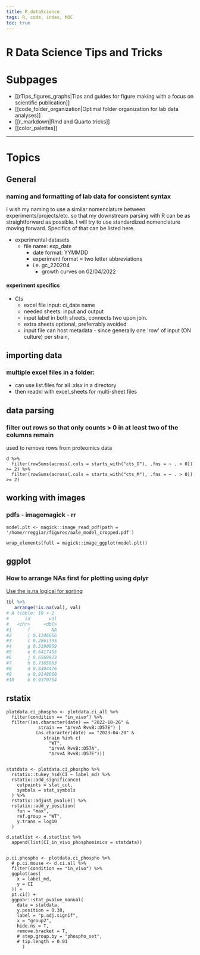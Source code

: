 ```yaml
---
title: R_dataScience
tags: R, code, index, MOC
toc: true
---
```


# R Data Science Tips and Tricks

# Subpages

- [[rTips_figures_graphs|Tips and guides for figure making with a focus on scientific publication]]
- [[code_folder_organization|Optimal folder organization for lab data analyses]]
- [[r_markdown|Rmd and Quarto tricks]]
- [[color_palettes]]

---

# Topics

## General

### naming and formatting of lab data for consistent syntax 

I wish my naming to use a similar nomenclature between experiments/projects/etc. so that my downstream parsing with R can be as straightforward as possible. I will try to use standardized nomenclature moving forward. Specifics of that can be listed here. 

- experimental datasets
	- file name: exp_date
		- date format: YYMMDD
		- experiment format = two letter abbreviations
		- i.e. gc_220204
			- growth curves on 02/04/2022

#### experiment specifics

- CIs
	- excel file input: ci_date name
	- needed sheets: input and output
	- input label in both sheets, connects two upon join.
	- extra sheets optional, preferrably avoided
	- input file can host metadata - since generally one 'row' of input (ON culture) per strain, 


## importing data 

### multiple excel files in a folder:

- can use list.files for all .xlsx in a directory
- then readxl with excel_sheets for multi-sheet files


## data parsing

### filter out rows so that only counts > 0 in at least two of the columns remain

used to remove rows from proteomics data 

```{r}
d %>% 
  filter(rowSums(across(.cols = starts_with("cts_O"), .fns = ~ . > 0)) >= 2) %>%
  filter(rowSums(across(.cols = starts_with("cts_M"), .fns = ~ . > 0)) >= 2)
  ```


## working with images

### pdfs - imagemagick - rr

```{r}
model.plt <- magick::image_read_pdf(path = '/home/rreggiar/figures/aale_model_cropped.pdf')

wrap_elements(full = magick::image_ggplot(model.plt))

```

## ggplot

### How to arrange NAs first for plotting using dplyr

[Use the is.na logical for sorting](https://stackoverflow.com/questions/43343590/how-to-sort-putting-nas-first-in-dplyr) 

```r
tbl %>%
   arrange(!is.na(val), val)
# A tibble: 10 × 2
#      id       val
#   <chr>     <dbl>
#1      f        NA
#2      i 0.1346666
#3      c 0.2861395
#4      g 0.5190959
#5      e 0.6417455
#6      j 0.6569923
#7      h 0.7365883
#8      d 0.8304476
#9      a 0.9148060
#10     b 0.9370754
```


## rstatix

```{r}
plotdata.ci_phospho <- plotdata.ci_all %>% 
  filter(condition == "in_vivo") %>% 
  filter((as.character(date) == "2022-10-26" & 
            strain == "∆rvvA RvvB::D57E") | 
           (as.character(date) == "2023-04-20" & 
              strain %in% c(
                "WT",
                "∆rvvA RvvB::D57A",
                "∆rvvA RvvB::D57E")))


statdata <- plotdata.ci_phospho %>%
  rstatix::tukey_hsd(CI ~ label_md) %>%
  rstatix::add_significance(
    cutpoints = stat_cut,
    symbols = stat_symbols
  ) %>%
  rstatix::adjust_pvalue() %>%
  rstatix::add_y_position(
    fun = "max", 
    ref.group = "WT", 
    y.trans = log10
  )

d.statlist <- d.statlist %>%
  append(list(CI_in_vivo_phosphomimics = statdata))

  
p.ci.phospho <- plotdata.ci_phospho %>%
  # p.ci.mouse <- d.ci.all %>%
  filter(condition == "in_vivo") %>%
  ggplot(aes(
    x = label_md,
    y = CI
  )) +
  pt.ci() + 
  ggpubr::stat_pvalue_manual(
    data = statdata,
    y.position = 0.38,
    label = "p.adj.signif",
    x = "group2", 
    hide.ns = T,
    remove.bracket = T,
    # step.group.by = "phospho_set",
    # tip.length = 0.01
      )

```

